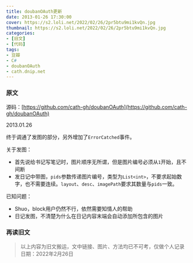 ```yaml
---
title: doubanOAuth更新
date: 2013-01-26 17:30:00
cover: https://s2.loli.net/2022/02/26/2pr5btu9mi1kvQn.jpg
thumbnail: https://s2.loli.net/2022/02/26/2pr5btu9mi1kvQn.jpg
categories:
- [旧文]
- [代码]
tags:
- 豆瓣
- C#
- doubanOAuth
- cath.dnip.net
---
```

### 原文
源码：[https://github.com/cath-gh/doubanOAuth](https://github.com/cath-gh/doubanOAuth)

2013.01.26

终于调通了发图的部分，另外增加了`ErrorCatched`事件。

<!--more-->

关于发图：

+ 首先说给书记写笔记时，图片顺序无所谓，但是图片编号必须从`1`开始，且不间断
+ 发日记中带图，`pids`参数传递图片编号，类型为`List<int>`，不要求起始数字，也不需要连续。`layout`、`desc`、`imagePath`要求其数量与`pids`一致。

已知问题：

+ Shuo，block用户仍然不行，依然需要知情人的帮助
+ 日记发图，不清楚为什么在日记内容末端会自动添加所包含的图片

### 再读旧文
> 以上内容为旧文搬运，文中链接、图片、方法均已不可考，仅做个人记录  
> 日期：2022年2月26日